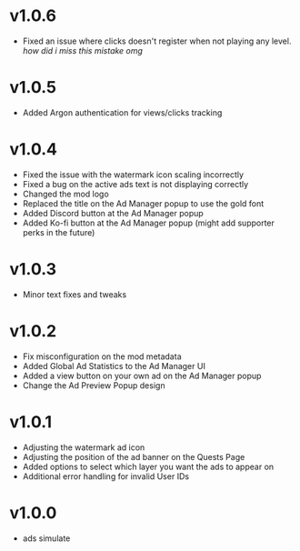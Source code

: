 # v1.0.6

- Fixed an issue where clicks doesn't register when not playing any level.
  *how did i miss this mistake omg*

# v1.0.5

- Added Argon authentication for views/clicks tracking

# v1.0.4

- Fixed the issue with the watermark icon scaling incorrectly
- Fixed a bug on the active ads text is not displaying correctly
- Changed the mod logo
- Replaced the title on the Ad Manager popup to use the gold font
- Added Discord button at the Ad Manager popup
- Added Ko-fi button at the Ad Manager popup <cy>(might add supporter perks in the future)</c>

# v1.0.3

- Minor text fixes and tweaks

# v1.0.2

- Fix misconfiguration on the mod metadata
- Added Global Ad Statistics to the Ad Manager UI
- Added a view button on your own ad on the Ad Manager popup
- Change the Ad Preview Popup design

# v1.0.1

- Adjusting the watermark ad icon
- Adjusting the position of the ad banner on the Quests Page
- Added options to select which layer you want the ads to appear on
- Additional error handling for invalid User IDs

# v1.0.0

- ads simulate